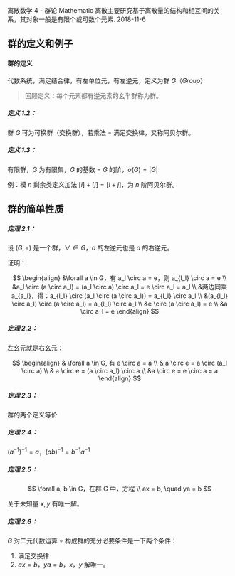 离散数学 4 - 群论
Mathematic
离散主要研究基于离散量的结构和相互间的关系，其对象一般是有限个或可数个元素.
2018-11-6

## 群的定义和例子

#### 群的定义

代数系统，满足结合律，有左单位元，有左逆元，定义为群 $G$（$Group$）

>    回顾定义：每个元素都有逆元素的幺半群称为群。

##### 定义 1.2：

群 $G$ 可为可换群（交换群），若乘法 $\circ$ 满足交换律，又称阿贝尔群。

##### 定义 1.3：

有限群，$G$ 为有限集，$G$ 的基数 = $G$ 的阶，$o(G) = |G|$

例：模 $n$ 剩余类定义加法 $[i] + [j] = [i +j]$，为 $n$ 阶阿贝尔群。

## 群的简单性质

##### 定理 2.1：

设 $(G, \circ)$ 是一个群，$\forall \in G$，$a$ 的左逆元也是 $a$ 的右逆元。

证明：

$$
\begin{align}
&\forall a \in G，有 a_l \circ a = e，则 a_{l_l} \circ a = e \\
&a_l \circ (a \circ a_l) = (a_l \circ a) \circ a_l = e \circ a_l = a_l \\
&两边同乘 a_{a_l}，得：a_{l_l} \circ (a_l \circ (a \circ a_l)) = a_{l_l} \circ a_l \\
&(a_{l_l} \circ a_l) \circ (a \circ a_l) = a_{l_l} \circ a_l \\
&e \circ (a \circ a_l) = e \\
&a \circ a_l = e
\end{align}
$$

##### 定理 2.2：

左幺元就是右幺元：

$$
\begin{align}
& \forall a \in G, 有 e \circ a = a \\
& a \circ e = a \circ (a_l \circ a) \\
& a \circ e = (a \circ a_l) \circ a \\
&a \circ e = e \circ a = a
\end{align}
$$

##### 定理 2.3：

群的两个定义等价

##### 定理 2.4：

$(a^{-1})^{-1} = a$，$(ab)^{-1} = b^{-1}a^{-1}$

##### 定理 2.5：

$$
\forall a, b \in G，在群 G 中，方程 \\
ax = b, \quad ya = b
$$

关于未知量 $x, y$ 有唯一解。

##### 定理 2.6：

$G$ 对二元代数运算 $\circ$ 构成群的充分必要条件是一下两个条件：

1.  满足交换律
2.  $ax = b$，$ya = b$，$x，y$ 解唯一。